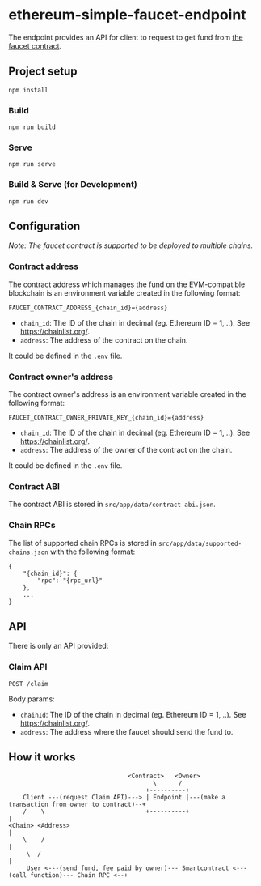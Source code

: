 # ethereum-simple-faucet-endpoint

The endpoint provides an API for client to request to get fund from [the faucet contract](https://github.com/linhntaim/ethereum-simple-faucet-contract).

## Project setup

```
npm install
```

### Build

```
npm run build
```

### Serve

```
npm run serve
```

### Build & Serve (for Development)

```
npm run dev
```

## Configuration

_Note: The faucet contract is supported to be deployed to multiple chains._

### Contract address

The contract address which manages the fund on the EVM-compatible blockchain is an environment variable created in the following format:

```
FAUCET_CONTRACT_ADDRESS_{chain_id}={address}
```

- `chain_id`: The ID of the chain in decimal (eg. Ethereum ID = 1, ..). See https://chainlist.org/.
- `address`: The address of the contract on the chain.

It could be defined in the `.env` file.

### Contract owner's address

The contract owner's address is an environment variable created in the following format:

```
FAUCET_CONTRACT_OWNER_PRIVATE_KEY_{chain_id}={address}
```

- `chain_id`: The ID of the chain in decimal (eg. Ethereum ID = 1, ..). See https://chainlist.org/.
- `address`: The address of the owner of the contract on the chain.

It could be defined in the `.env` file.

### Contract ABI

The contract ABI is stored in `src/app/data/contract-abi.json`.

### Chain RPCs

The list of supported chain RPCs is stored in `src/app/data/supported-chains.json` with the following format:

```
{
    "{chain_id}": {
        "rpc": "{rpc_url}"
    },
    ...
}
```

## API

There is only an API provided:

### Claim API

```
POST /claim
```

Body params:
- `chainId`: The ID of the chain in decimal (eg. Ethereum ID = 1, ..). See https://chainlist.org/.
- `address`: The address where the faucet should send the fund to.

## How it works

```
                                 <Contract>   <Owner>
                                        \      /
                                      +----------+
    Client ---(request Claim API)---> | Endpoint |---(make a transaction from owner to contract)--+ 
    /    \                            +----------+                                                |
<Chain> <Address>                                                                                 |
    \    /                                                                                        |
     \  /                                                                                         |
     User <---(send fund, fee paid by owner)--- Smartcontract <---(call function)--- Chain RPC <--+

```

